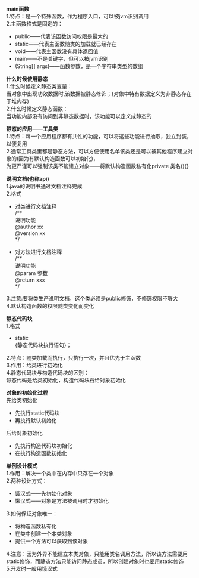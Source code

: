 **main函数**  
1.特点：是一个特殊函数，作为程序入口，可以被jvm识别调用   
2.主函数格式是固定的：   
- public——代表该函数访问权限是最大的   
- static——代表主函数随类的加载就已经存在   
- void——代表主函数没有具体返回值   
- main——不是关键字，但可以被jvm识别   
- (String[] args)——函数参数，是一个字符串类型的数组     

**什么时候使用静态**  
1.什么时候定义静态类变量：   
当对象中出现功效数据时,该数据被静态修饰；(对象中特有数据定义为非静态存在于堆内存)    
2.什么时候定义静态函数：    
当功能内部没有访问到非静态数据时，该功能可以定义成静态的   

**静态的应用——工具类**  
1.特点：每一个应用程序都有共性的功能，可以将这些功能进行抽取，独立封装，以便复用   
2.通常工具类里都是静态方法，可以方便使用名单该类还是可以被其他程序建立对象的(因为有默认构造函数可以初始化)，   
为更严谨可以强制该类不能建立对象——将默认构造函数私有化private 类名(){}   

**说明文档(也称api)**  
1.java的说明书通过文档注释完成    
2.格式
- 对类进行文档注释  
/**   
说明功能   
@author xx  
@version xx    
*/

- 对方法进行文档注释   
/**  
说明功能   
@param 参数   
@return xxx     
*/     

3.注意:要将类生产说明文档，这个类必须是public修饰，不修饰权限不够大   
4.默认构造函数的权限随类变化而变化   

**静态代码块**   
1.格式  
- static    
{静态代码块执行语句}；     

2.特点：随类加载而执行，只执行一次，并且优先于主函数   
3.作用：给类进行初始化   
4.静态代码块与构造代码块的区别：   
静态代码是给类初始化，构造代码块石给对象初始化  

**对象的初始化过程**   
先给类初始化
  - 先执行static代码块
  - 再执行默认初始化
 
后给对象初始化
- 先执行构造代码块初始化  
- 在执行构造函数初始化   

**单例设计模式**   
1.作用：解决一个类中在内存中只存在一个对象   
2.两种设计方式：  
- 饿汉式——先初始化对象  
- 懒汉式——对象是方法被调用时才初始化 

3.如何保证对象唯一：  
- 将构造函数私有化   
- 在类中创建一个本类对象  
- 提供一个方法可以获取到该对象    

4.注意：因为外界不能建立本类对象，只能用类名调用方法，所以该方法需要用static修饰，而静态方法只能访问静态成员，所以创建对象时也要用static修饰   
5.开发时一般用饿汉式

